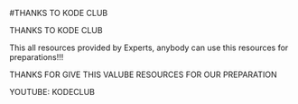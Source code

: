 #THANKS TO KODE CLUB

THANKS TO KODE CLUB

This all resources provided by Experts, anybody can use this resources for preparations!!!

THANKS FOR GIVE THIS VALUBE RESOURCES FOR OUR PREPARATION

YOUTUBE: KODECLUB


